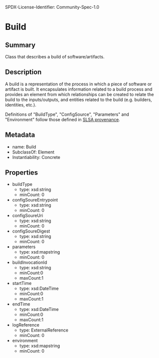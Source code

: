 SPDX-License-Identifier: Community-Spec-1.0

# Build

## Summary

Class that describes a build of software/artifacts.

## Description

A build is a representation of the process in which a piece of software or
artifact is built. It encapsulates information related to a build process and
provides an element from which relationships can be created to relate the build
to the inputs/outputs, and entities related to the build (e.g. builders,
identities, etc.).

Definitions of "BuildType", "ConfigSource", "Parameters" and "Environment" follow
those defined in [SLSA provenance](https://slsa.dev/provenance/v0.2).

<!--
The build will include relationships such as:

<Build> BUILT_BY <SPDX_Element> 
<Build> BUILD_INITIATED_BY <Subject/Actor>
<Package> BUILD_INPUT_OF <Build>
<Package> BUILD_OUTPUT_OF <Build>

For BUILT_BY:
At the moment it can point to an artifact to signify a builder, but can point
to a "Provider/Service" element in the future which can encapsulate more
details of the builder if needed.
-->

## Metadata

- name: Build
- SubclassOf: Element
- Instantiability: Concrete

## Properties

- buildType
  - type: xsd:string
  - minCount: 0
- configSoureEntrypoint
  - type: xsd:string
  - minCount: 0
- configSoureUri
  - type: xsd:string
  - minCount: 0
- configSoureDigest
  - type: xsd:string
  - minCount: 0
- parameters
  - type: xsd:map<string>string
  - minCount: 0
- buildInvocationId
  - type: xsd:string
  - minCount:0
  - maxCount:1
- startTime
  - type: xsd:DateTime
  - minCount:0
  - maxCount:1
- endTime
  - type: xsd:DateTime
  - minCount:0
  - maxCount:1
- logReference
  - type: ExternalReference
  - minCount: 0
- environment
  - type: xsd:map<string>string
  - minCount: 0
